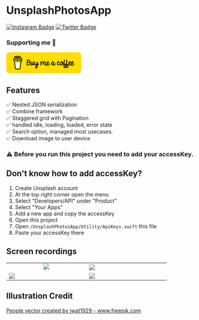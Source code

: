 # UnsplashPhotosApp

[![Instagram Badge](https://img.shields.io/badge/-Instagram-e84393?style=for-the-badge&labelColor=e84393&logo=instagram&logoColor=white)](https://instagram.com/watery_desert)
[![Twitter Badge](https://img.shields.io/badge/-Twitter-1ca0f1?style=for-the-badge&logo=twitter&logoColor=white&link=https://twitter.com/watery_desert)](https://twitter.com/watery_desert)

### Supporting me 💛

<a href="https://www.buymeacoffee.com/watery_desert"><img src="https://raw.githubusercontent.com/watery-desert/assets/main/watery_desert/bmc-button.png" height="56"></a>
<div>


## Features

✅ Nested JSON serialization\
✅ Combine framework\
✅ Staggered grid with Pagination\
✅ handled idle, loading, loaded, error state\
✅ Search option, managed most usecases.\
✅ Download image to user device

### ⚠️ Before you run this project you need to add your accessKey.

## Don't know how to add accessKey?
 
1. Create Unsplash account
2. At the top right corner open the menu
3. Select "Developers/API" under "Product"
4. Select "Your Apps"
5. Add a new app and copy the accessKey
6. Open this project
7. Open `/UnsplashPhotosApp/Utility/ApiKeys.swift` this file 
8. Paste your accessKey there


## Screen recordings


<table>
   <tr>
      <td align="center">
         <img src="https://raw.githubusercontent.com/watery-desert/assets/main/UnsplashPhotosApp/GridView.gif" width="200"/>
      </td>
      <td align="center">
         <img align="right" src="https://raw.githubusercontent.com/watery-desert/assets/main/UnsplashPhotosApp/TopicRow.gif" width="200"/>
      </td>
   </tr>
   <tr>
      <td align="center">
         <img align="left" src="https://raw.githubusercontent.com/watery-desert/assets/main/UnsplashPhotosApp/Search.gif" width="200"/>
      </td>
      <td align="center">
         <img align="left" src="https://raw.githubusercontent.com/watery-desert/assets/main/UnsplashPhotosApp/DownloadPhoto.gif" width="200"/>
      </td>      
   </tr>
</table>



## Illustration Credit

<a href='https://www.freepik.com/vectors/people'>People vector created by iwat1929 - www.freepik.com</a>
<div>
